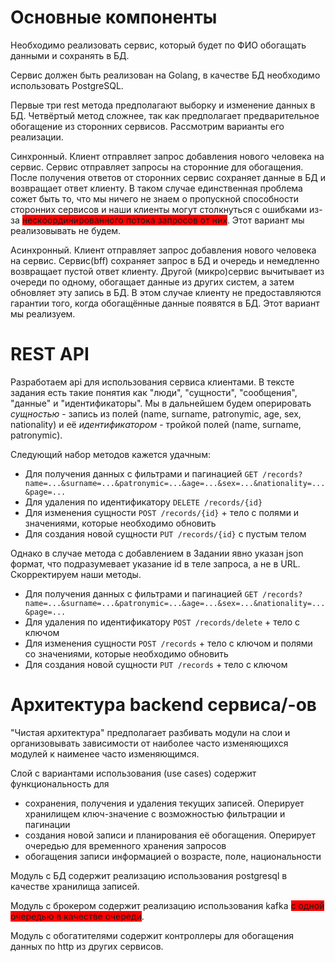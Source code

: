 # Основные компоненты

Необходимо реализовать сервис, который будет по ФИО обогащать данными и сохранять в БД.

Сервис должен быть реализован на Golang, в качестве БД необходимо использовать PostgreSQL.

Первые три rest метода предполагают выборку и изменение данных в БД. Четвёртый метод сложнее, так как предполагает предварительное обогащение из сторонних сервисов. Рассмотрим варианты его реализации.

Синхронный. 
Клиент отправляет запрос добавления нового человека на сервис. Сервис отправляет запросы на сторонние для обогащения. После получения ответов от сторонних сервис сохраняет данные в БД и возвращает ответ клиенту.
В таком случае единственная проблема сожет быть то, что мы ничего не знаем о пропускной способности сторонних сервисов и наши клиенты могут столкнуться с ошибками из-за <span style="background-color:red">нескоординированного потока запросов от них</span>. Этот вариант мы реализовывать не будем.

Асинхронный.
Клиент отправляет запрос добавления нового человека на сервис. Сервис(bff) сохраняет запрос в БД и очередь и немедленно возвращает пустой ответ клиенту. Другой (микро)сервис вычитывает из очереди по одному, обогащает данные из других систем, а затем обновляет эту запись в БД. В этом случае клиенту не предоставляются гарантии того, когда обогащённые данные появятся в БД.
Этот вариант мы реализуем.

# REST API
Разработаем api для использования сервиса клиентами. 
В тексте задания есть такие понятия как "люди", "сущности", "сообщения", "данные" и "идентификаторы". 
Мы в дальнейшем будем оперировать _сущностью_ - запись из полей (name, surname, patronymic, age, sex, nationality) и её _идентификатором_ - тройкой полей (name, surname, patronymic).

Следующий набор методов кажется удачным:
- Для получения данных с фильтрами и пагинацией ```GET /records?name=...&surname=...&patronymic=...&age=...&sex=...&nationality=...&page=...```
- Для удаления по идентификатору ```DELETE /records/{id}```
- Для изменения сущности ```POST /records/{id}``` + тело с полями и значениями, которые необходимо обновить
- Для создания новой сущности ```PUT /records/{id}``` с пустым телом

Однако в случае метода с добавлением в Задании явно указан json формат, что подразумевает указание id в теле запроса, а не в URL. Скорректируем наши методы.
- Для получения данных с фильтрами и пагинацией ```GET /records?name=...&surname=...&patronymic=...&age=...&sex=...&nationality=...&page=...```
- Для удаления по идентификатору ```POST /records/delete``` + тело с ключом
- Для изменения сущности ```POST /records``` + тело с ключом и полями со значениями, которые необходимо обновить
- Для создания новой сущности ```PUT /records``` + тело с ключом

# Архитектура backend сервиса/-ов
"Чистая архитектура" предполагает разбивать модули на слои и организовывать зависимости от наиболее часто изменяющихся модулей к наименее часто изменяющимся.

Слой с вариантами использования (use cases) содержит функциональность для 
- сохранения, получения и удаления текущих записей. Оперирует хранилищем ключ-значение с возможностью фильтрации и пагинации
- создания новой записи и планирования её обогащения. Оперирует очередью для временного хранения запросов 
- обогащения записи информацией о возрасте, поле, национальности

Модуль с БД содержит реализацию использования postgresql в качестве хранилища записей.

Модуль с брокером содержит реализацию использования kafka <span style="background-color:red">с одной очередью в качестве очереди</span>.

Модуль с обогатителями содержит контроллеры для обогащения данных по http из других сервисов.